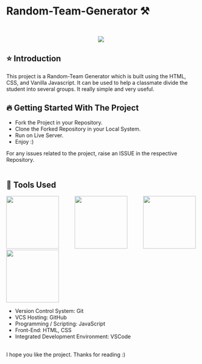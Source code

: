 # Random-Team-Generator ⚒️
 
<br/>
<p align="center">
  <img src="https://user-images.githubusercontent.com/71202864/194540806-546387f0-85d7-42f4-b234-fe081c507408.gif">
</p>

## ⭐ Introduction

This project is a Random-Team Generator which is built using the HTML, CSS, and Vanilla Javascript. It can be used to help a classmate divide the student into several groups. It really simple and very useful. 

## 🔥 Getting Started With The Project

-  Fork the Project in your Repository.
-  Clone the Forked Repository in your Local System.
-  Run on Live Server.
-  Enjoy :)

For any issues related to the project, raise an ISSUE in the respective Repository.
<br/>
<br/>

## 🔨 Tools Used

<p align="justify">
<img height="140" width="140" src="https://www.w3.org/html/logo/downloads/HTML5_Logo_256.png">
<img height="140" width="140" src="https://logodix.com/logo/470309.png">
<img height="140" width="140" src="https://upload.wikimedia.org/wikipedia/commons/6/6a/JavaScript-logo.png">
<img height="140" width="140" src="https://code.visualstudio.com/assets/apple-touch-icon.png">
</p>

-  Version Control System: Git
-  VCS Hosting: GitHub
-  Programming / Scripting: JavaScript
-  Front-End: HTML, CSS
-  Integrated Development Environment: VSCode
   <br/>
   <br/>


I hope you like the project. Thanks for reading :)
